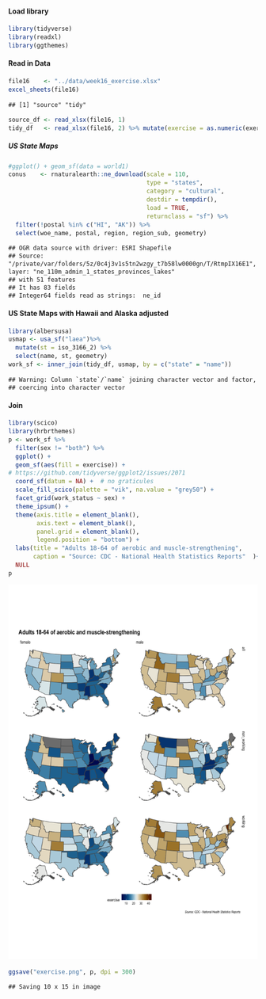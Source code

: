 
#### Load library

``` r
library(tidyverse)
library(readxl)
library(ggthemes)
```

#### Read in Data

``` r
file16    <- "../data/week16_exercise.xlsx"
excel_sheets(file16)
```

    ## [1] "source" "tidy"

``` r
source_df <- read_xlsx(file16, 1)
tidy_df   <- read_xlsx(file16, 2) %>% mutate(exercise = as.numeric(exercise))
```

##### US State Maps

``` r
#ggplot() + geom_sf(data = world1)
conus    <- rnaturalearth::ne_download(scale = 110,
                                       type = "states",
                                       category = "cultural",
                                       destdir = tempdir(),
                                       load = TRUE,
                                       returnclass = "sf") %>% 
  filter(!postal %in% c("HI", "AK")) %>% 
  select(woe_name, postal, region, region_sub, geometry)
```

    ## OGR data source with driver: ESRI Shapefile 
    ## Source: "/private/var/folders/5z/0c4j3v1s5tn2wzgy_t7b58lw0000gn/T/RtmpIX16E1", layer: "ne_110m_admin_1_states_provinces_lakes"
    ## with 51 features
    ## It has 83 fields
    ## Integer64 fields read as strings:  ne_id

#### US State Maps with Hawaii and Alaska adjusted

``` r
library(albersusa)
usmap <- usa_sf("laea")%>% 
  mutate(st = iso_3166_2) %>% 
  select(name, st, geometry)
work_sf <- inner_join(tidy_df, usmap, by = c("state" = "name")) 
```

    ## Warning: Column `state`/`name` joining character vector and factor,
    ## coercing into character vector

#### Join

``` r
library(scico)
library(hrbrthemes)
p <- work_sf %>% 
  filter(sex != "both") %>% 
  ggplot() +
  geom_sf(aes(fill = exercise)) +
# https://github.com/tidyverse/ggplot2/issues/2071
  coord_sf(datum = NA) +  # no graticules
  scale_fill_scico(palette = "vik", na.value = "grey50") +
  facet_grid(work_status ~ sex) +
  theme_ipsum() + 
  theme(axis.title = element_blank(),
        axis.text = element_blank(),
        panel.grid = element_blank(),
        legend.position = "bottom") +
  labs(title = "Adults 18-64 of aerobic and muscle-strengthening",
       caption = "Source: CDC - National Health Statistics Reports"  )+
  NULL
p
```

![](Week16_files/figure-gfm/unnamed-chunk-4-1.png)<!-- -->

``` r
ggsave("exercise.png", p, dpi = 300)
```

    ## Saving 10 x 15 in image
